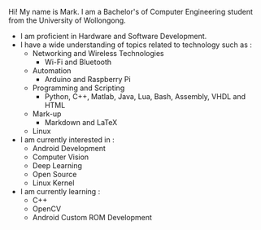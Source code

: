 Hi! My name is Mark. I am a Bachelor's of Computer Engineering student from the University of Wollongong.

- I am proficient in Hardware and Software Development.
- I have a wide understanding of topics related to technology such as :
    - Networking and Wireless Technologies 
        - Wi-Fi and Bluetooth
    - Automation
        - Arduino and Raspberry Pi
    - Programming and Scripting
        - Python, C++, Matlab, Java, Lua, Bash, Assembly, VHDL and HTML
    - Mark-up
        - Markdown and LaTeX
    - Linux
- I am currently interested in :
    - Android Development
    - Computer Vision
    - Deep Learning
    - Open Source
    - Linux Kernel
- I am currently learning :
    - C++
    - OpenCV
    - Android Custom ROM Development
